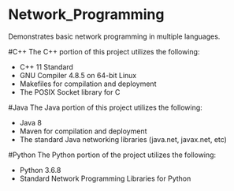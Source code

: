 # Network_Programming
Demonstrates basic network programming in multiple languages.

#C++
The C++ portion of this project utilizes the following:
* C++ 11 Standard
* GNU Compiler 4.8.5 on 64-bit Linux
* Makefiles for compilation and deployment
* The POSIX Socket library for C

#Java
The Java portion of this project utilizes the following:
* Java 8
* Maven for compilation and deployment
* The standard Java networking libraries (java.net, javax.net, etc)

#Python
The Python portion of the project utilizes the following:
* Python 3.6.8
* Standard Network Programming Libraries for Python
